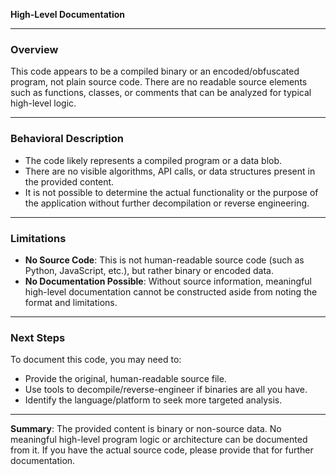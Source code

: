 **High-Level Documentation**

---

### Overview

This code appears to be a compiled binary or an encoded/obfuscated program, not plain source code. There are no readable source elements such as functions, classes, or comments that can be analyzed for typical high-level logic.

---

### Behavioral Description

- The code likely represents a compiled program or a data blob.
- There are no visible algorithms, API calls, or data structures present in the provided content.
- It is not possible to determine the actual functionality or the purpose of the application without further decompilation or reverse engineering.

---

### Limitations

- **No Source Code**: This is not human-readable source code (such as Python, JavaScript, etc.), but rather binary or encoded data.
- **No Documentation Possible**: Without source information, meaningful high-level documentation cannot be constructed aside from noting the format and limitations.

---

### Next Steps

To document this code, you may need to:
- Provide the original, human-readable source file.
- Use tools to decompile/reverse-engineer if binaries are all you have.
- Identify the language/platform to seek more targeted analysis.

---

**Summary**: The provided content is binary or non-source data. No meaningful high-level program logic or architecture can be documented from it. If you have the actual source code, please provide that for further documentation.